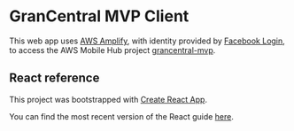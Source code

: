# GranCentral MVP Client

This web app uses [AWS Amplify](https://github.com/aws/aws-amplify), with identity provided by [Facebook Login](https://developers.facebook.com/docs/facebook-login), to access the AWS Mobile Hub project [grancentral-mvp](https://console.aws.amazon.com/mobilehub/home?region=us-east-2#/4eb8b899-bc2c-44b5-b8b7-f925fd26e269/build).

## React reference

This project was bootstrapped with [Create React App](https://github.com/facebookincubator/create-react-app).

You can find the most recent version of the React guide [here](https://github.com/facebookincubator/create-react-app/blob/master/packages/react-scripts/template/README.md).
